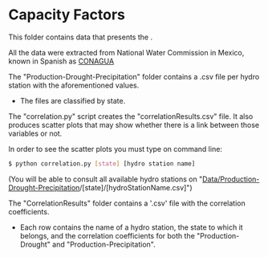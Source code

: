 # Capacity Factors


This folder contains data that presents the .

All the data were extracted from National Water Commission in Mexico, known in Spanish as [CONAGUA][conagua]

The "Production-Drought-Precipitation" folder contains a .csv file per hydro station with the aforementioned values.
  - The files are classified by state.

The "correlation.py" script creates the "correlationResults.csv" file. It also produces scatter plots that may show whether there is a link between those variables or not.

In order to see the scatter plots you must type on command line:
```sh
$ python correlation.py [state] [hydro station name]
```
(You will be able to consult all available hydro stations on "[Data/Production-Drought-Precipitation][data]/[state]/[hydroStationName.csv]")


The "CorrelationResults" folder contains a '.csv' file with the correlation coefficients.
  - Each row contains the name of a hydro station, the state to which it belongs, and the correlation coefficients for both the "Production-Drought" and "Production-Precipitation".





[data]: <https://github.com/sergiocastellanos/switch_mexico_data/tree/master/Hydro/Data/Production-Drought-Precipitation>
[conagua]: <http://smn.cna.gob.mx/es/climatologia/temperaturas-y-lluvias/resumenes-mensuales-de-temperaturas-y-lluvias>
